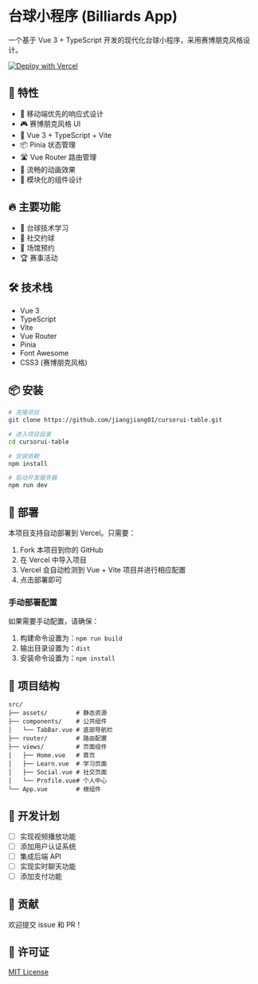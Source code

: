 # 台球小程序 (Billiards App)

一个基于 Vue 3 + TypeScript 开发的现代化台球小程序，采用赛博朋克风格设计。

[![Deploy with Vercel](https://vercel.com/button)](https://vercel.com/new/clone?repository-url=https%3A%2F%2Fgithub.com%2Fjiangjiang01%2Fcursorui-table)

## 🌟 特性

- 📱 移动端优先的响应式设计
- 🎮 赛博朋克风格 UI
- 🚀 Vue 3 + TypeScript + Vite
- 📦 Pinia 状态管理
- 🛣 Vue Router 路由管理
- 💫 流畅的动画效果
- 🎯 模块化的组件设计

## 🔥 主要功能

- 🎱 台球技术学习
- 👥 社交约球
- 📅 场馆预约
- 🏆 赛事活动

## 🛠 技术栈

- Vue 3
- TypeScript
- Vite
- Vue Router
- Pinia
- Font Awesome
- CSS3 (赛博朋克风格)

## 📦 安装

```bash
# 克隆项目
git clone https://github.com/jiangjiang01/cursorui-table.git

# 进入项目目录
cd cursorui-table

# 安装依赖
npm install

# 启动开发服务器
npm run dev
```

## 🚀 部署

本项目支持自动部署到 Vercel。只需要：

1. Fork 本项目到你的 GitHub
2. 在 Vercel 中导入项目
3. Vercel 会自动检测到 Vue + Vite 项目并进行相应配置
4. 点击部署即可

### 手动部署配置

如果需要手动配置，请确保：

1. 构建命令设置为：`npm run build`
2. 输出目录设置为：`dist`
3. 安装命令设置为：`npm install`

## 🌈 项目结构

```
src/
├── assets/        # 静态资源
├── components/    # 公共组件
│   └── TabBar.vue # 底部导航栏
├── router/        # 路由配置
├── views/         # 页面组件
│   ├── Home.vue   # 首页
│   ├── Learn.vue  # 学习页面
│   ├── Social.vue # 社交页面
│   └── Profile.vue# 个人中心
└── App.vue        # 根组件
```

## 📝 开发计划

- [ ] 实现视频播放功能
- [ ] 添加用户认证系统
- [ ] 集成后端 API
- [ ] 实现实时聊天功能
- [ ] 添加支付功能

## 🤝 贡献

欢迎提交 issue 和 PR！

## 📄 许可证

[MIT License](LICENSE)
